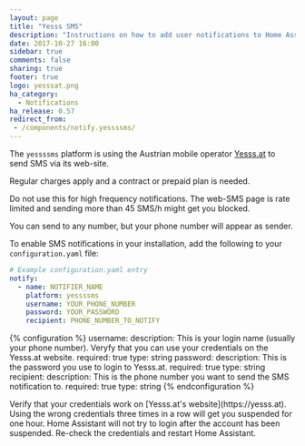 ```yaml
---
layout: page
title: "Yesss SMS"
description: "Instructions on how to add user notifications to Home Assistant."
date: 2017-10-27 16:00
sidebar: true
comments: false
sharing: true
footer: true
logo: yesssat.png
ha_category:
  - Notifications
ha_release: 0.57
redirect_from:
 - /components/notify.yessssms/
---
```


The `yessssms` platform is using the Austrian mobile operator [Yesss.at](https://yesss.at) to send SMS via its web-site.

<p class='note warning'>
Regular charges apply and a contract or prepaid plan is needed.
</p>

<p class='note warning'>
Do not use this for high frequency notifications. The web-SMS page is rate limited and sending more than 45 SMS/h might get you blocked.
</p>

You can send to any number, but your phone number will appear as sender.

To enable SMS notifications in your installation, add the following to your `configuration.yaml` file:

```yaml
# Example configuration.yaml entry
notify:
  - name: NOTIFIER_NAME
    platform: yessssms
    username: YOUR_PHONE_NUMBER
    password: YOUR_PASSWORD
    recipient: PHONE_NUMBER_TO_NOTIFY
```

{% configuration %}
username:
  description: This is your login name (usually your phone number). Veryfy that you can use your credentials on the Yesss.at website.
  required: true
  type: string
password:
  description: This is the password you use to login to Yesss.at.
  required: true
  type: string
recipient:
  description: This is the phone number you want to send the SMS notification to.
  required: true
  type: string
{% endconfiguration %}

<p class='note warning'>
Verify that your credentials work on [Yesss.at's website](https://yesss.at). Using the wrong credentials three times in a row will get you suspended for one hour.
Home Assistant will not try to login after the account has been suspended.
Re-check the credentials and restart Home Assistant.
</p>
